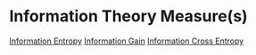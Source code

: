 # Information Theory Measure(s)

[Information Entropy](https://machinelearningmastery.com/what-is-information-entropy/)
[Information Gain](https://machinelearningmastery.com/information-gain-and-mutual-information/)
[Information Cross Entropy](https://machinelearningmastery.com/cross-entropy-for-machine-learning/)